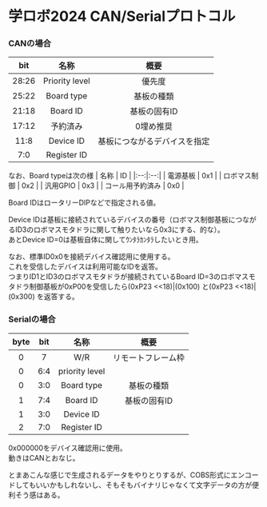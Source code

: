 # 学ロボ2024 CAN/Serialプロトコル  

### CANの場合  

| bit | 名称 | 概要 |
|:--:|:--:|:--:|
|28:26|Priority level|優先度|
|25:22|Board type|基板の種類|
|21:18|Board ID|基板の固有ID|
|17:12|予約済み|0埋め推奨|
|11:8|Device ID|基板につながるデバイスを指定|
|7:0|Register ID||

なお、Board typeは次の様
| 名称 | ID |
|:--:|:--:|
| 電源基板 | 0x1 |
| ロボマス制御 | 0x2 |
| 汎用GPIO | 0x3 |
| コール用予約済み | 0x0 |

Board IDはロータリーDIPなどで指定される値。  

Device IDは基板に接続されているデバイスの番号（ロボマス制御基板につながるID3のロボマスモタドラに関して触りたいなら0x3にする、的な）。  
あとDevice ID=0は基板自体に関してｳﾝﾀﾗｶﾝﾀﾗしたいとき用。  

なお、標準ID0x0を接続デバイス確認用に使用する。  
これを受信したデバイスは利用可能なIDを返答。  
つまりID1とID3のロボマスモタドラが接続されているBoard ID=3のロボマスモタドラ制御基板が0xP00を受信したら(0xP23 <<18)|(0x100) と(0xP23 <<18)|(0x300) を返答する。  

### Serialの場合  

|byte| bit | 名称 | 概要 |
|:--:|:--:|:--:|:--:|
|0|7|W/R|リモートフレーム枠|
|0|6:4|priority level||
|0|3:0|Board type|基板の種類|
|1|7:4|Board ID|基板の固有ID|
|1|3:0|Device ID||
|2|7:0|Register ID||

0x000000をデバイス確認用に使用。  
動きはCANとおなじ。  

とまあこんな感じで生成されるデータをやりとりするが、COBS形式にエンコードしてもいいかもしれないし、そもそもバイナリじゃなくて文字データの方が便利そう感はある。  
